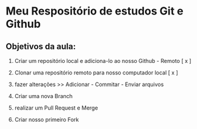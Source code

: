 # Meu Respositório de estudos Git e Github

## Objetivos da aula:

1. Criar um repositório local e adiciona-lo ao nosso Github - Remoto [ x ]

2. Clonar uma repositório remoto para nosso computador local [ x ]

3. fazer alterações >> Adicionar  - Commitar - Enviar arquivos

4. Criar uma nova Branch

5. realizar um Pull Request e Merge

7. Criar nosso primeiro Fork